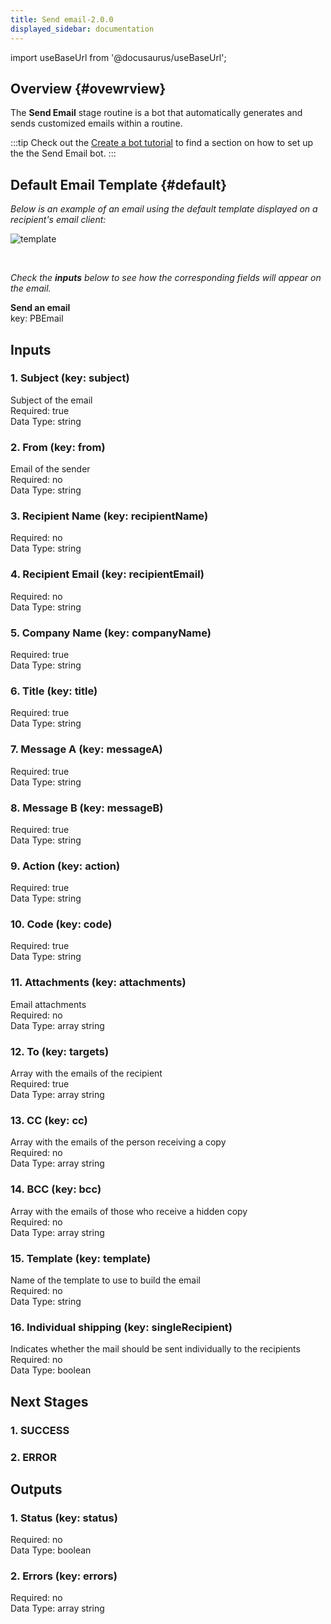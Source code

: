 ```yaml
---  
title: Send email-2.0.0  
displayed_sidebar: documentation  
---  
```

import useBaseUrl from '@docusaurus/useBaseUrl';

## Overview {#ovewrview}
The **Send Email** stage routine is a bot that automatically generates and sends customized emails within a routine.

:::tip
Check out the [Create a bot tutorial](/docs/tutorials/basic/create_bot#first-stage) to find a section on how to set up the the Send Email bot.
:::

## Default Email Template {#default}
_Below is an example of an email using the default template displayed on a recipient's email client:_

<div className="img_sizing_small">

![template](/img/bot_send_email_00.png)

</div>
<br/>

_Check the **inputs** below to see how the corresponding fields will appear on the email._


  
**Send an email**  
key: PBEmail  
## Inputs  
### 1. Subject (key: subject)  
Subject of the email  
Required: true  
Data Type: string   
### 2. From (key: from)  
Email of the sender  
Required: no  
Data Type: string   
### 3. Recipient Name (key: recipientName)  
  
Required: no  
Data Type: string   
### 4. Recipient Email (key: recipientEmail)  
  
Required: no  
Data Type: string   
### 5. Company Name (key: companyName)  
  
Required: true  
Data Type: string   
### 6. Title (key: title)  
  
Required: true  
Data Type: string   
### 7. Message A (key: messageA)  
  
Required: true  
Data Type: string   
### 8. Message B (key: messageB)  
  
Required: true  
Data Type: string   
### 9. Action (key: action)  
  
Required: true  
Data Type: string   
### 10. Code (key: code)  
  
Required: true  
Data Type: string   
### 11. Attachments (key: attachments)  
Email attachments  
Required: no  
Data Type: array string  
### 12. To (key: targets)  
Array with the emails of the recipient  
Required: true  
Data Type: array string  
### 13. CC (key: cc)  
Array with the emails of the person receiving a copy  
Required: no  
Data Type: array string  
### 14. BCC (key: bcc)  
Array with the emails of those who receive a hidden copy  
Required: no  
Data Type: array string  
### 15. Template (key: template)  
Name of the template to use to build the email  
Required: no  
Data Type: string   
### 16. Individual shipping (key: singleRecipient)  
Indicates whether the mail should be sent individually to the recipients  
Required: no  
Data Type: boolean   
## Next Stages  
### 1. SUCCESS  
  
### 2. ERROR  
  
## Outputs  
### 1. Status (key: status)  
  
Required: no  
Data Type: boolean   
### 2. Errors (key: errors)  
  
Required: no  
Data Type: array string